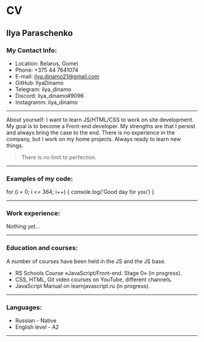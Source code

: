 # CV
## Ilya Paraschenko

### My Contact Info:

- Location: Belarus, Gomel
- Phone: +375 44 7641074
- E-mail: ilya.dinamo21@gmail.com
- GitHub: IlyaDinamo
- Telegram: ilya_dinamo
- Discord: ilya_dinamo#9096
- Instagramm: ilya_dinamo 

***** **** ********

About yourself: I want to learn JS/HTML/CSS to work on site development. My goal is to become a Front-end developer. My strengths are that I persist and always bring the case to the end. There is no experience in the company, but I work on my home projects. Always ready to learn new things.
> There is no limit to perfection.

***** **** ********

### Examples of my code:
for (i = 0; i <= 364; i++) {
	console.log('Good day for you')
} 

***** **** ********

### Work experience:

Nothing yet…

***** **** ********

### Education and courses: 
A number of courses have been held in the JS and the JS base.

- RS Schools Course «JavaScript/Front-end. Stage 0» (in progress).
- CSS, HTML, Git video courses on YouTube, different channels.
- JavaScript Manual on learnjavascript.ru (in progress).

***** **** ********

### Languages:

- Russian - Native
- English level - A2

***** **** ********
